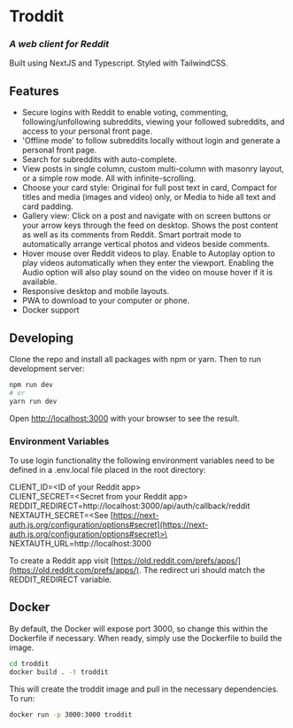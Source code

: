 # Troddit 
### _A web client for Reddit_

Built using NextJS and Typescript. Styled with TailwindCSS. 

## Features

- Secure logins with Reddit to enable voting, commenting, following/unfollowing subreddits, viewing your followed subreddits, and access to your personal front page. 
- 'Offline mode' to follow subreddits locally without login and generate a personal front page.
- Search for subreddits with auto-complete. 
- View posts in single column, custom multi-column with masonry layout, or a simple row mode. All with infinite-scrolling. 
- Choose your card style: Original for full post text in card, Compact for titles and media (images and video) only, or Media to hide all text and card padding. 
- Gallery view: Click on a post and navigate with on screen buttons or your arrow keys through the feed on desktop. Shows the post content as well as its comments from Reddit. Smart portrait mode to automatically arrange vertical photos and videos beside comments. 
- Hover mouse over Reddit videos to play. Enable to Autoplay option to play videos automatically when they enter the viewport. Enabling the Audio option will also play sound on the video on mouse hover if it is available. 
- Responsive desktop and mobile layouts.  
- PWA to download to your computer or phone. 
- Docker support


## Developing

Clone the repo and install all packages with npm or yarn. Then to run development server: 

```sh
npm run dev
# or
yarn run dev
```
Open [http://localhost:3000](http://localhost:3000) with your browser to see the result.


### Environment Variables
To use login functionality the following environment variables need to be defined in a .env.local file placed in the root directory: 

CLIENT_ID=\<ID of your Reddit app>\
CLIENT_SECRET=\<Secret from your Reddit app>\
REDDIT_REDIRECT=http://localhost:3000/api/auth/callback/reddit\
NEXTAUTH_SECRET=\<See [https://next-auth.js.org/configuration/options#secret](https://next-auth.js.org/configuration/options#secret)>\
NEXTAUTH_URL=http://localhost:3000

To create a Reddit app visit [https://old.reddit.com/prefs/apps/](https://old.reddit.com/prefs/apps/). 
The redirect uri should match the REDDIT_REDIRECT variable. 


## Docker

By default, the Docker will expose port 3000, so change this within the
Dockerfile if necessary. When ready, simply use the Dockerfile to
build the image.

```sh
cd troddit
docker build . -t troddit
```

This will create the troddit image and pull in the necessary dependencies. To run:

```sh
docker run -p 3000:3000 troddit
```

